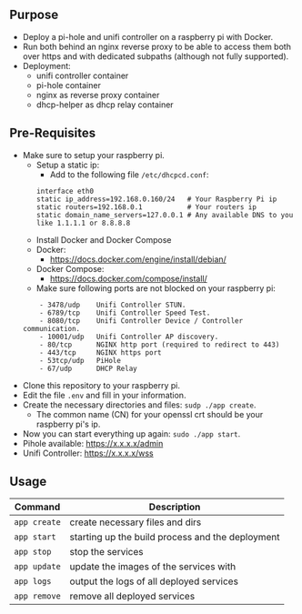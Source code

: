 ## Purpose
- Deploy a pi-hole and unifi controller on a raspberry pi with Docker. 
- Run both behind an nginx reverse proxy to be able to access them both over https and with dedicated subpaths (although not fully supported).
- Deployment:
    - unifi controller container
    - pi-hole container
    - nginx as reverse proxy container
    - dhcp-helper as dhcp relay container

## Pre-Requisites
- Make sure to setup your raspberry pi.
    - Setup a static ip:
        - Add to the following file `/etc/dhcpcd.conf`:
        ````
        interface eth0
        static ip_address=192.168.0.160/24   # Your Raspberry Pi ip
        static routers=192.168.0.1           # Your routers ip
        static domain_name_servers=127.0.0.1 # Any available DNS to you like 1.1.1.1 or 8.8.8.8 
        ````
    - Install Docker and Docker Compose
    - Docker:
       - https://docs.docker.com/engine/install/debian/
    - Docker Compose:
       - https://docs.docker.com/compose/install/
    - Make sure following ports are not blocked on your raspberry pi:
    ````
        - 3478/udp    Unifi Controller STUN.
        - 6789/tcp    Unifi Controller Speed Test.
        - 8080/tcp    Unifi Controller Device / Controller communication.
        - 10001/udp   Unifi Controller AP discovery.
        - 80/tcp      NGINX http port (required to redirect to 443)
        - 443/tcp     NGINX https port
        - 53tcp/udp   PiHole 
        - 67/udp      DHCP Relay
    ````
- Clone this repository to your raspberry pi.
- Edit the file `.env` and fill in your information.
- Create the necessary directories and files: `sudp ./app create`.
    - The common name (CN) for your openssl crt should be your raspberry pi's ip. 
- Now you can start everything up again: `sudo ./app start`.
- Pihole available: https://x.x.x.x/admin
- Unifi Controller: https://x.x.x.x/wss

## Usage

|Command|Description|
|---|---|
| ``app create``|create necessary files and dirs|
| ``app start``|starting up the build process and the deployment|
| ``app stop``|stop the services|
|``app update``|update the images of the services with|
|``app logs``|output the logs of all deployed services|
| ``app remove``|remove all deployed services|
